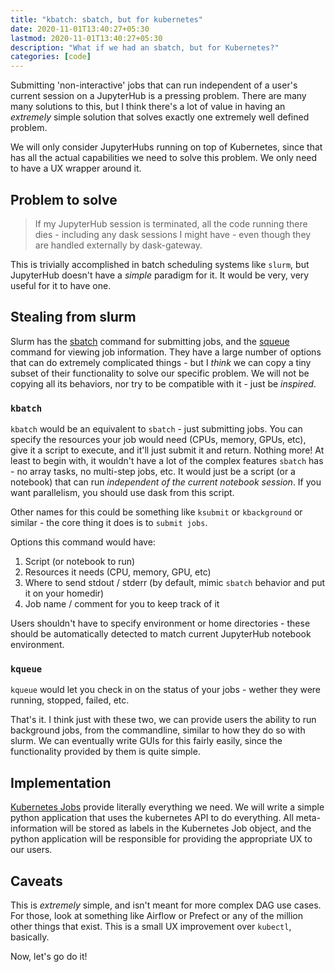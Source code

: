 ```yaml
---
title: "kbatch: sbatch, but for kubernetes"
date: 2020-11-01T13:40:27+05:30
lastmod: 2020-11-01T13:40:27+05:30
description: "What if we had an sbatch, but for Kubernetes?"
categories: [code]
---
```


Submitting 'non-interactive' jobs that can run independent of a user's current
session on a JupyterHub is a pressing problem. There are many many solutions to
this, but I think there's a lot of value in having an *extremely* simple
solution that solves exactly one extremely well defined problem.

We will only consider JupyterHubs running on top of Kubernetes, since that has all the actual capabilities we need to solve this problem. We only need to have a UX wrapper around it.

## Problem to solve

> If my JupyterHub session is terminated, all the code running there dies -
> including any dask sessions I might have - even though they are handled
> externally by dask-gateway.

This is trivially accomplished in batch scheduling systems like `slurm`, but
JupyterHub doesn't have a *simple* paradigm for it. It would be very, very
useful for it to have one.

## Stealing from slurm

Slurm has the [sbatch](https://slurm.schedmd.com/sbatch.html) command for submitting jobs, and the [squeue](https://slurm.schedmd.com/squeue.html) command for viewing job information. They have a large number of options that can do extremely complicated things - but I *think* we can copy a tiny subset of their functionality to solve our specific problem. We will not be copying all its behaviors, nor try to be compatible with it - just be *inspired*.

### `kbatch`

`kbatch` would be an equivalent to `sbatch` - just submitting jobs. You can specify the resources your job would need (CPUs, memory, GPUs, etc), give it a script to execute, and it'll just submit it and return. Nothing more! At least to begin with, it wouldn't have a lot of the complex features `sbatch` has - no array tasks, no multi-step jobs, etc. It would just be a script (or a notebook) that can run *independent of the current notebook session*. If you want parallelism, you should use dask from this script.

Other names for this could be something like `ksubmit` or `kbackground` or similar - the core thing it does is to `submit jobs`.

Options this command would have:

1. Script (or notebook to run)
2. Resources it needs (CPU, memory, GPU, etc)
3. Where to send stdout / stderr (by default, mimic `sbatch` behavior and put it on your homedir)
4. Job name / comment for you to keep track of it

Users shouldn't have to specify environment or home directories - these should be automatically detected to match current JupyterHub notebook environment.

### `kqueue`

`kqueue` would let you check in on the status of your jobs - wether they were running, stopped, failed, etc.

That's it. I think just with these two, we can provide users the ability to run background jobs, from the commandline, similar to how they do so with slurm. We can eventually write GUIs for this fairly easily, since the functionality provided by them is quite simple.

## Implementation

[Kubernetes Jobs](https://kubernetes.io/docs/concepts/workloads/controllers/job/) provide literally everything we need. We will write a simple python application that uses the kubernetes API to do everything. All meta-information will be stored as labels in the Kubernetes Job object, and the python application will be responsible for providing the appropriate UX to our users.

## Caveats

This is *extremely* simple, and isn't meant for more complex DAG use cases. For those, look at something like Airflow or Prefect or any of the million other things that exist. This is a small UX improvement over `kubectl`, basically.

Now, let's go do it!

